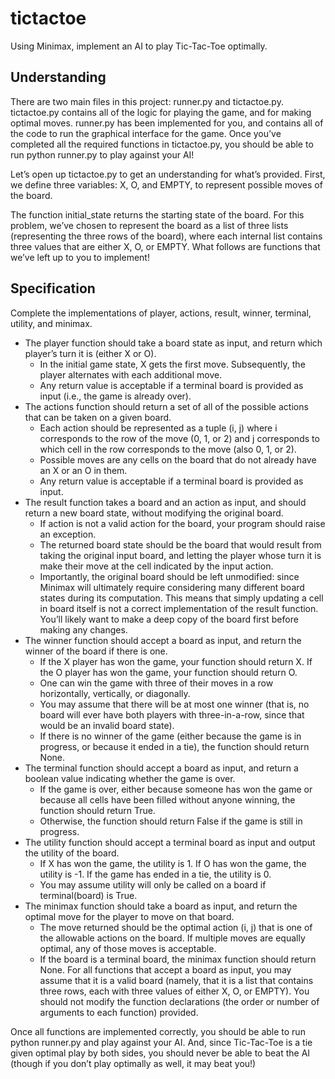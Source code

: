 # tictactoe
Using Minimax, implement an AI to play Tic-Tac-Toe optimally.

## Understanding
There are two main files in this project: runner.py and tictactoe.py. tictactoe.py contains all of the logic for playing the game, and for making optimal moves. runner.py has been implemented for you, and contains all of the code to run the graphical interface for the game. Once you’ve completed all the required functions in tictactoe.py, you should be able to run python runner.py to play against your AI!

Let’s open up tictactoe.py to get an understanding for what’s provided. First, we define three variables: X, O, and EMPTY, to represent possible moves of the board.

The function initial_state returns the starting state of the board. For this problem, we’ve chosen to represent the board as a list of three lists (representing the three rows of the board), where each internal list contains three values that are either X, O, or EMPTY. What follows are functions that we’ve left up to you to implement!

## Specification

Complete the implementations of player, actions, result, winner, terminal, utility, and minimax.

* The player function should take a board state as input, and return which player’s turn it is (either X or O).
    * In the initial game state, X gets the first move. Subsequently, the player alternates with each additional move.
    * Any return value is acceptable if a terminal board is provided as input (i.e., the game is already over).
* The actions function should return a set of all of the possible actions that can be taken on a given board.
    * Each action should be represented as a tuple (i, j) where i corresponds to the row of the move (0, 1, or 2) and j corresponds to which cell in the row corresponds to the move (also 0, 1, or 2).
    * Possible moves are any cells on the board that do not already have an X or an O in them.
    * Any return value is acceptable if a terminal board is provided as input.
* The result function takes a board and an action as input, and should return a new board state, without modifying the original board.
    * If action is not a valid action for the board, your program should raise an exception.
    * The returned board state should be the board that would result from taking the original input board, and letting the player whose turn it is make their move at the cell indicated by the input action.
    * Importantly, the original board should be left unmodified: since Minimax will ultimately require considering many different board states during its computation. This means that simply updating a cell in board itself is not a correct implementation of the result function. You’ll likely want to make a deep copy of the board first before making any changes.
* The winner function should accept a board as input, and return the winner of the board if there is one.
    * If the X player has won the game, your function should return X. If the O player has won the game, your function should return O.
    * One can win the game with three of their moves in a row horizontally, vertically, or diagonally.
    * You may assume that there will be at most one winner (that is, no board will ever have both players with three-in-a-row, since that would be an invalid board state).
    * If there is no winner of the game (either because the game is in progress, or because it ended in a tie), the function should return None.
* The terminal function should accept a board as input, and return a boolean value indicating whether the game is over.
    * If the game is over, either because someone has won the game or because all cells have been filled without anyone winning, the function should return True.
    * Otherwise, the function should return False if the game is still in progress.
* The utility function should accept a terminal board as input and output the utility of the board.
    * If X has won the game, the utility is 1. If O has won the game, the utility is -1. If the game has ended in a tie, the utility is 0.
    * You may assume utility will only be called on a board if terminal(board) is True.
* The minimax function should take a board as input, and return the optimal move for the player to move on that board.
    * The move returned should be the optimal action (i, j) that is one of the allowable actions on the board. If multiple moves are equally optimal, any of those moves is acceptable.
    * If the board is a terminal board, the minimax function should return None.
For all functions that accept a board as input, you may assume that it is a valid board (namely, that it is a list that contains three rows, each with three values of either X, O, or EMPTY). You should not modify the function declarations (the order or number of arguments to each function) provided.

Once all functions are implemented correctly, you should be able to run python runner.py and play against your AI. And, since Tic-Tac-Toe is a tie given optimal play by both sides, you should never be able to beat the AI (though if you don’t play optimally as well, it may beat you!)